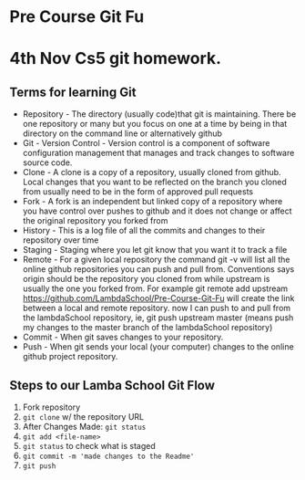 # Pre Course Git Fu
# 4th Nov Cs5 git homework.
## Terms for learning Git
 * Repository - The directory (usually code)that git is maintaining. There be one repository or many but you
   focus on one at a time by being in that directory on the command line or alternatively github
 * Git - Version Control - Version control is a component of software configuration management that manages
   and track changes to software source code.  
 * Clone - A clone is a copy of a repository, usually cloned from github. Local changes that you want to be
   reflected on the branch you cloned from usually need to be in the form of approved pull requests
 * Fork - A fork is an independent but linked copy of a repository where you have control over pushes to github
   and it does not change or affect the original repository you forked from
 * History - This is a log file of all the commits and changes to their repository over time
 * Staging - Staging where you let git know that you want it to track a file
 * Remote - For a given local repository the command git -v will list all the online github repositories you
   can push and pull from. Conventions says origin should be the repository you cloned from while upstream is usually the one you forked from.
   For example git remote add upstream  https://github.com/LambdaSchool/Pre-Course-Git-Fu will create the link between a local and remote repository. now I can push to and pull from the lambdaSchool repository, ie, git push upstream master (means push my changes to the master branch of the lambdaSchool repository)
 * Commit - When git saves changes to your repository.
 * Push - When git sends your local (your computer) changes to the online github project repository.

## Steps to our Lamba School Git Flow
1. Fork repository
2. `git clone` w/ the repository URL
3. After Changes Made: `git status`
4. `git add <file-name>`
5. `git status` to check what is staged
6. `git commit -m 'made changes to the Readme'`
7. `git push`
